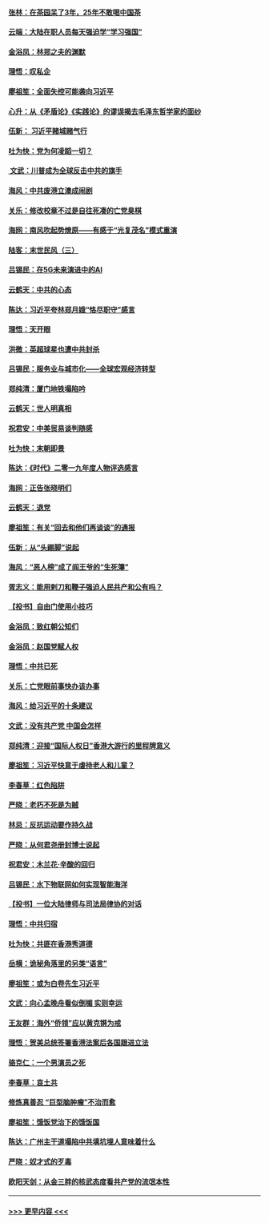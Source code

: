 #### [张林：在茶园呆了3年，25年不敢喝中国茶](../pages/nsc993/n11739240.md?t=12231155) 
#### [云端：大陆在职人员每天强迫学“学习强国”](../pages/nsc993/n11738735.md?t=12231155) 
#### [金浴凤：林郑之夫的渊默](../pages/nsc993/n11737735.md?t=12231155) 
#### [理悟：叹私企](../pages/nsc993/n11737715.md?t=12231155) 
#### [廖祖笙：全面失控可能袭向习近平](../pages/nsc993/n11737704.md?t=12231155) 
#### [心升：从《矛盾论》《实践论》的谬误揭去毛泽东哲学家的面纱](../pages/nsc993/n11736962.md?t=12231155) 
#### [伍新： 习近平赌城赌气行](../pages/nsc993/n11736929.md?t=12231155) 
#### [吐为快：党为何凌蹈一切？](../pages/nsc993/n11736915.md?t=12231155) 
#### [ 文武：川普成为全球反击中共的旗手](../pages/nsc993/n11736882.md?t=12231155) 
#### [海风：中共废港立澳成闹剧](../pages/nsc993/n11735857.md?t=12231155) 
#### [关乐：修改校章不过是自往死凑的亡党臭棋](../pages/nsc993/n11735097.md?t=12231155) 
#### [海网：南风吹起势燎原——有感于“光复茂名”模式重演](../pages/nsc993/n11732308.md?t=12231155) 
#### [陆客：末世民风（三）](../pages/nsc993/n11732211.md?t=12231155) 
#### [吕锡民：在5G未来演进中的AI](../pages/nsc993/n11730010.md?t=12231155) 
#### [云鹤天：中共的心态](../pages/nsc993/n11729906.md?t=12231155) 
#### [陈达：习近平夸林郑月娥“恪尽职守”感言](../pages/nsc993/n11729881.md?t=12231155) 
#### [理悟：天开眼](../pages/nsc993/n11729699.md?t=12231155) 
#### [洪微：英超球星也遭中共封杀](../pages/nsc993/n11727243.md?t=12231155) 
#### [吕锡民：服务业与城市化——全球宏观经济转型](../pages/nsc993/n11725845.md?t=12231155) 
#### [郑纯清：厦门地铁塌陷吟](../pages/nsc993/n11725813.md?t=12231155) 
#### [云鹤天：世人明真相](../pages/nsc993/n11725621.md?t=12231155) 
#### [祝君安：中美贸易谈判随感](../pages/nsc993/n11725609.md?t=12231155) 
#### [吐为快：末朝即景](../pages/nsc993/n11723365.md?t=12231155) 
#### [陈达：《时代》二零一九年度人物评选感言](../pages/nsc993/n11723337.md?t=12231155) 
#### [海网：正告张晓明们](../pages/nsc993/n11723228.md?t=12231155) 
#### [云鹤天：退党](../pages/nsc993/n11723056.md?t=12231155) 
#### [廖祖笙：有关“回去和他们再谈谈”的通报](../pages/nsc993/n11722442.md?t=12231155) 
#### [伍新：从“头踢脚”说起](../pages/nsc993/n11722429.md?t=12231155) 
#### [海风：“恶人榜”成了阎王爷的“生死簿”](../pages/nsc993/n11722272.md?t=12231155) 
#### [胥志义：能用剌刀和鞭子强迫人民共产和公有吗？](../pages/nsc993/n11720569.md?t=12231155) 
#### [【投书】自由门使用小技巧](../pages/nsc993/n11720180.md?t=12231155) 
#### [金浴凤：致红朝公知们](../pages/nsc993/n11720563.md?t=12231155) 
#### [金浴凤：赵国党赋人权](../pages/nsc993/n11720533.md?t=12231155) 
#### [理悟：中共已死](../pages/nsc993/n11720233.md?t=12231155) 
#### [关乐：亡党眼前事快办该办事](../pages/nsc993/n11719160.md?t=12231155) 
#### [海风：给习近平的十条建议](../pages/nsc993/n11717616.md?t=12231155) 
#### [文武：没有共产党 中国会怎样](../pages/nsc993/n11717584.md?t=12231155) 
#### [郑纯清：迎接“国际人权日”香港大游行的里程牌意义](../pages/nsc993/n11717417.md?t=12231155) 
#### [廖祖笙：习近平快意于虐待老人和儿童？](../pages/nsc993/n11715313.md?t=12231155) 
#### [李春草：红色陷阱](../pages/nsc993/n11715029.md?t=12231155) 
#### [严晓：老朽不死是为贼](../pages/nsc993/n11712910.md?t=12231155) 
#### [林忌：反抗运动要作持久战](../pages/nsc993/n11712623.md?t=12231155) 
#### [严晓：从何君尧册封博士说起](../pages/nsc993/n11712465.md?t=12231155) 
#### [祝君安：木兰花·辛酸的回归](../pages/nsc993/n11712381.md?t=12231155) 
#### [吕锡民：水下物联网如何实现智能海洋](../pages/nsc993/n11711158.md?t=12231155) 
#### [【投书】一位大陆律师与司法局律协的对话](../pages/nsc993/n11709675.md?t=12231155) 
#### [理悟：中共归宿](../pages/nsc993/n11710059.md?t=12231155) 
#### [吐为快：共匪在香港秀道德](../pages/nsc993/n11709979.md?t=12231155) 
#### [岳横：诡秘角落里的另类“语言”](../pages/nsc993/n11709792.md?t=12231155) 
#### [廖祖笙：或为白卷先生习近平](../pages/nsc993/n11708330.md?t=12231155) 
#### [文武：向心孟晚舟看似倒楣 实则幸运](../pages/nsc993/n11708236.md?t=12231155) 
#### [王友群：海外“侨领”应以黄克锵为戒](../pages/nsc993/n11706176.md?t=12231155) 
#### [理悟：贺美总统签署香港法案后各国跟进立法](../pages/nsc993/n11706853.md?t=12231155) 
#### [骆克仁：一个男演员之死](../pages/nsc993/n11706677.md?t=12231155) 
#### [李春草：哀土共](../pages/nsc993/n11706255.md?t=12231155) 
#### [修炼真善忍 “巨型脑肿瘤”不治而愈](../pages/nsc993/n11705340.md?t=12231155) 
#### [廖祖笙：饿饭党治下的饿饭国](../pages/nsc993/n11705085.md?t=12231155) 
#### [陈达：广州主干道塌陷中共填坑埋人意味着什么](../pages/nsc993/n11705046.md?t=12231155) 
#### [严晓：奴才式的歹毒](../pages/nsc993/n11704826.md?t=12231155) 
#### [欧阳天剑：从金三胖的核武态度看共产党的流氓本性](../pages/nsc993/n11702238.md?t=12231155) 

----
#### [ >>> 更早内容 <<< ](../indexes/nsc993-earlier.md)
